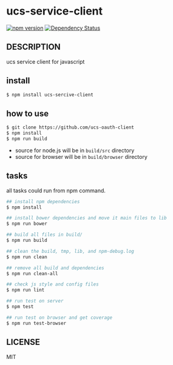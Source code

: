 # ucs-service-client

[![npm version](https://badge.fury.io/js/ucs-service-client.svg)](http://badge.fury.io/js/ucs-service-client)
[![Dependency Status](https://gemnasium.com/uce-service-client.svg)](https://gemnasium.com/uce-service-client)


## DESCRIPTION

ucs service client for javascript


## install

```sh
$ npm install ucs-sercive-client
```

## how to use

```sh
$ git clone https://github.com/ucs-oauth-client
$ npm install
$ npm run build
```

- source for node.js will be in `build/src` directory
- source for browser will be in `build/browser` directory


## tasks

all tasks could run from npm command.

```sh
## install npm dependencies
$ npm install

## install bower dependencies and move it main files to lib
$ npm run bower

## build all files in build/
$ npm run build

## clean the build, tmp, lib, and npm-debug.log
$ npm run clean

## remove all build and dependencies
$ npm run clean-all

## check js style and config files
$ npm run lint

## run test on server
$ npm test

## run test on browser and get coverage
$ npm run test-browser
```


## LICENSE

MIT
